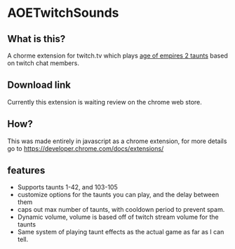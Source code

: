# AOETwitchSounds

## What is this?
A chorme extension for twitch.tv which plays [age of empires 2 taunts](https://ageofempires.fandom.com/wiki/Taunts) based on twitch chat members.

## Download link
Currently this extension is waiting review on the chrome web store.

## How?
This was made entirely in javascript as a chrome extension, for more details go to https://developer.chrome.com/docs/extensions/

## features
- Supports taunts 1-42, and 103-105
- customize options for the taunts you can play, and the delay between them
- caps out max number of taunts, with cooldown period to prevent spam.
- Dynamic volume, volume is based off of twitch stream volume for the taunts
- Same system of playing taunt effects as the actual game as far as I can tell.
